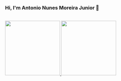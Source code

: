 ### Hi, I'm Antonio Nunes Moreira Junior 👋

<br/>
 <div>
  <a href="https://github.com/jrnunes1993">
  <img height="180em" src="https://github-readme-stats.vercel.app/api?username=jrnunes1993&show_icons=true&theme=dracula&include_all_commits=true&count_private=true"/>
  <img height="180em" src="https://github-readme-stats.vercel.app/api/top-langs/?username=jrnunes1993&layout=compact&langs_count=7&theme=dracula"/>
</div>
